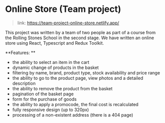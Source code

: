 # Online Store (Team project)

> link: https://team-project-online-store.netlify.app/

This project was written by a team of two people as part of a course from the Rolling Stones School in the second stage. We have written an online store using React, Typescript and Redux Toolkit.

**Features: **
- the ability to select an item in the cart
- dynamic change of products in the basket
- filtering by name, brand, product type, stock availability and price range
- the ability to go to the product page, view photos and a detailed description
- the ability to remove the product from the basket
- pagination of the basket page
- form for the purchase of goods
- the ability to apply a promocode, the final cost is recalculated
- fully responsive design (up to 320px)
- processing of a non-existent address (there is a 404 page)
